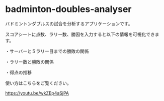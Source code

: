 # badminton-doubles-analyser

バドミントンダブルスの試合を分析するアプリケーションです。

スコアシートに点数、ラリー数、勝因を入力すると以下の情報を可視化できます。

・サーバーと５ラリー目までの勝敗の関係

・ラリー数と勝敗の関係

・得点の推移

使い方はこちらをご覧ください。

https://youtu.be/wkZEp4aSjPA

